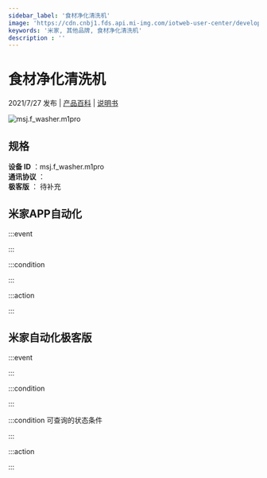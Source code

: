 ```yaml
---
sidebar_label: '食材净化清洗机'
image: 'https://cdn.cnbj1.fds.api.mi-img.com/iotweb-user-center/developer_1679047956631kjbppGZT.png?GalaxyAccessKeyId=AKVGLQWBOVIRQ3XLEW&Expires=9223372036854775807&Signature=s2ZgOa1S3La+KK4SvbeN9FkvLZ8='
keywords: '米家, 其他品牌, 食材净化清洗机'
description : ''
---
```

# 食材净化清洗机

2021/7/27 发布 | [产品百科](https://home.mi.com/webapp/content/baike/product/index.html?model=msj.f_washer.m1pro/) | [说明书](https://home.mi.com/views/introduction.html?model=msj.f_washer.m1pro&region=cn)

![msj.f_washer.m1pro](https://cdn.cnbj1.fds.api.mi-img.com/iotweb-user-center/developer_1679047956631kjbppGZT.png?GalaxyAccessKeyId=AKVGLQWBOVIRQ3XLEW&Expires=9223372036854775807&Signature=s2ZgOa1S3La+KK4SvbeN9FkvLZ8=)

## 规格  
> 
**设备 ID** ：msj.f_washer.m1pro  
**通讯协议** ：  
**极客版**  ： 待补充 


## 米家APP自动化  

:::event  

:::

:::condition  

:::

:::action   

:::

## 米家自动化极客版  

:::event  

:::

:::condition  

:::

:::condition 可查询的状态条件  

:::

:::action  

:::

        

